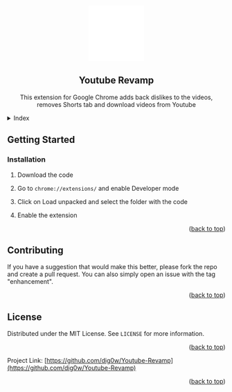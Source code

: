 <!-- PROJECT LOGO -->
<br />
<div align="center">
  <img src=icons/logo_128x.png>
  <h2 align="center">Youtube Revamp</h2>

  <p align="center">
    This extension for Google Chrome adds back dislikes to the videos, removes Shorts tab and download videos from Youtube
  </p>
</div>



<!-- Index -->
<details>
  <summary>Index</summary>
  <ol>
    <li>
      <a href="#getting-started">Getting Started</a>
      <ul>
        <li><a href="#installation">Installation</a></li>
      </ul>
    </li>
    <li><a href="#contributing">Contributing</a></li>
    <li><a href="#license">License</a></li>
    <li><a href="#contact">Contact</a></li>
  </ol>
</details>


<!-- GETTING STARTED -->
## Getting Started

### Installation

1. Download the code

2. Go to `chrome://extensions/` and enable Developer mode

3. Click on Load unpacked and select the folder with the code

4. Enable the extension

<p align="right">(<a href="#readme-top">back to top</a>)</p>



<!-- CONTRIBUTING -->
## Contributing

If you have a suggestion that would make this better, please fork the repo and create a pull request. You can also simply open an issue with the tag "enhancement".

<p align="right">(<a href="#readme-top">back to top</a>)</p>



<!-- LICENSE -->
## License

Distributed under the MIT License. See `LICENSE` for more information.

<p align="right">(<a href="#readme-top">back to top</a>)</p>



Project Link: [https://github.com/dig0w/Youtube-Revamp](https://github.com/dig0w/Youtube-Revamp)

<p align="right">(<a href="#readme-top">back to top</a>)</p>
